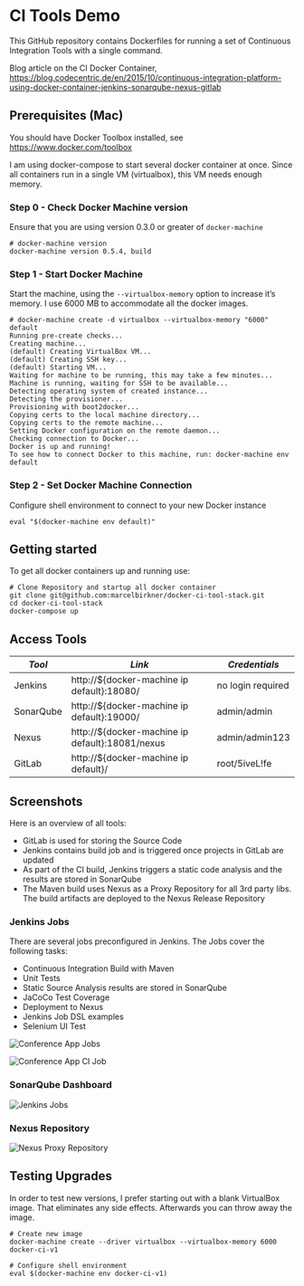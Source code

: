 # CI Tools Demo

This GitHub repository contains Dockerfiles for running a set of Continuous Integration Tools with a single command.



Blog article on the CI Docker Container, https://blog.codecentric.de/en/2015/10/continuous-integration-platform-using-docker-container-jenkins-sonarqube-nexus-gitlab

## Prerequisites (Mac)

You should have Docker Toolbox installed, see https://www.docker.com/toolbox

I am using docker-compose to start several docker container at once.
Since all containers run in a single VM (virtualbox), this VM needs enough memory.

### Step 0 - Check Docker Machine version

Ensure that you are using version 0.3.0 or greater of `docker-machine`

```
# docker-machine version
docker-machine version 0.5.4, build
```

### Step 1 - Start Docker Machine

Start the machine, using the `--virtualbox-memory` option to increase it’s memory.
I use 6000 MB to accommodate all the docker images.

```
# docker-machine create -d virtualbox --virtualbox-memory "6000" default
Running pre-create checks...
Creating machine...
(default) Creating VirtualBox VM...
(default) Creating SSH key...
(default) Starting VM...
Waiting for machine to be running, this may take a few minutes...
Machine is running, waiting for SSH to be available...
Detecting operating system of created instance...
Detecting the provisioner...
Provisioning with boot2docker...
Copying certs to the local machine directory...
Copying certs to the remote machine...
Setting Docker configuration on the remote daemon...
Checking connection to Docker...
Docker is up and running!
To see how to connect Docker to this machine, run: docker-machine env default
```

### Step 2 - Set Docker Machine Connection

Configure shell environment to connect to your new Docker instance

```
eval "$(docker-machine env default)"
```

## Getting started

To get all docker containers up and running use:

```
# Clone Repository and startup all docker container
git clone git@github.com:marcelbirkner/docker-ci-tool-stack.git
cd docker-ci-tool-stack
docker-compose up
```

## Access Tools

| *Tool* | *Link* | *Credentials* |
| ------------- | ------------- | ------------- |
| Jenkins | http://${docker-machine ip default}:18080/ | no login required |
| SonarQube | http://${docker-machine ip default}:19000/ | admin/admin |
| Nexus | http://${docker-machine ip default}:18081/nexus | admin/admin123 |
| GitLab | http://${docker-machine ip default}/ | root/5iveL!fe |

## Screenshots

Here is an overview of all tools:

- GitLab is used for storing the Source Code
- Jenkins contains build job and is triggered once projects in GitLab are updated
- As part of the CI build, Jenkins triggers a static code analysis and the results are stored in SonarQube
- The Maven build uses Nexus as a Proxy Repository for all 3rd party libs. The build artifacts are deployed to the Nexus Release Repository

### Jenkins Jobs

There are several jobs preconfigured in Jenkins.
The Jobs cover the following tasks:

- Continuous Integration Build with Maven
- Unit Tests
- Static Source Analysis results are stored in SonarQube
- JaCoCo Test Coverage
- Deployment to Nexus
- Jenkins Job DSL examples
- Selenium UI Test

![Conference App Jobs](screenshots/jenkins-jobs-1.png)

![Conference App CI Job](screenshots/jenkins-jobs-2-conference-app-ci.png)

### SonarQube Dashboard

![Jenkins Jobs](screenshots/sonar-analysis-conference-app.png)

### Nexus Repository

![Nexus Proxy Repository](screenshots/nexus.png)

## Testing Upgrades

In order to test new versions, I prefer starting out with a blank VirtualBox image.
That eliminates any side effects. Afterwards you can throw away the image.

```
# Create new image
docker-machine create --driver virtualbox --virtualbox-memory 6000 docker-ci-v1

# Configure shell environment
eval $(docker-machine env docker-ci-v1)
```
